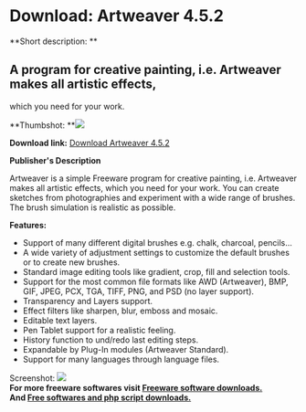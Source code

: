 # Download: Artweaver 4.5.2

**Short description: **

## A program for creative painting, i.e. Artweaver makes all artistic effects,
which you need for your work.

  
**Thumbshot: **![](http://www.freewarefiles.com/screenshot/artweaver057_md.jpg)   
  
**Download link:** [Download Artweaver 4.5.2](http://freesoftwares.boysofts.com/Artweaver_program_17426.html)  
  

**Publisher's Description**  
  

Artweaver is a simple Freeware program for creative painting, i.e. Artweaver
makes all artistic effects, which you need for your work. You can create
sketches from photographies and experiment with a wide range of brushes. The
brush simulation is realistic as possible.

**Features:**

  * Support of many different digital brushes e.g. chalk, charcoal, pencils... 
  * A wide variety of adjustment settings to customize the default brushes or to create new brushes. 
  * Standard image editing tools like gradient, crop, fill and selection tools. 
  * Support for the most common file formats like AWD (Artweaver), BMP, GIF, JPEG, PCX, TGA, TIFF, PNG, and PSD (no layer support). 
  * Transparency and Layers support. 
  * Effect filters like sharpen, blur, emboss and mosaic. 
  * Editable text layers. 
  * Pen Tablet support for a realistic feeling. 
  * History function to und/redo last editing steps. 
  * Expandable by Plug-In modules (Artweaver Standard). 
  * Support for many languages through language files. 

  
  
Screenshot: ![](http://www.freewarefiles.com/screenshot/artweaver057.jpg)  
**For more freeware softwares visit [Freeware software downloads.](http://freesoftwares.boysofts.com/)**   
**And [Free softwares and php script downloads.](http://www.boysofts.com/)**

